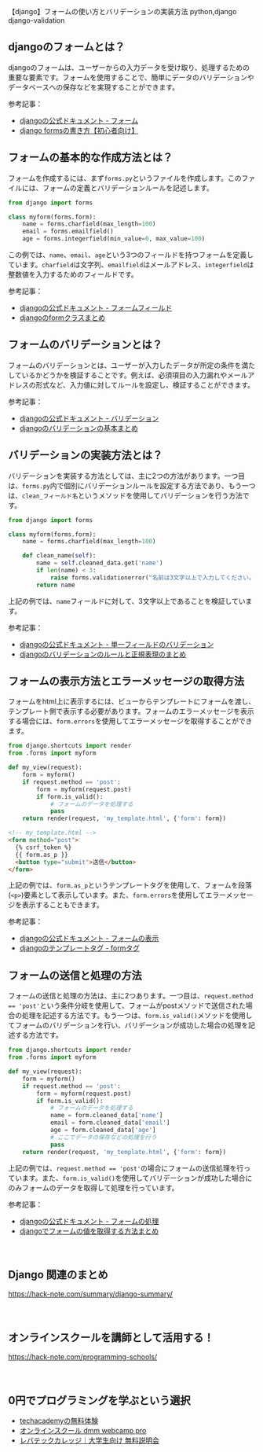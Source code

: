 【django】フォームの使い方とバリデーションの実装方法
python,django
django-validation

## djangoのフォームとは？
djangoのフォームは、ユーザーからの入力データを受け取り、処理するための重要な要素です。フォームを使用することで、簡単にデータのバリデーションやデータベースへの保存などを実現することができます。

参考記事：
- [djangoの公式ドキュメント - フォーム](https://docs.djangoproject.com/en/3.0/topics/forms/)
- [django formsの書き方【初心者向け】](https://hibiki-press.tech/django/basic/django_form)

## フォームの基本的な作成方法とは？
フォームを作成するには、まず`forms.py`というファイルを作成します。このファイルには、フォームの定義とバリデーションルールを記述します。

```python
from django import forms

class myform(forms.form):
    name = forms.charfield(max_length=100)
    email = forms.emailfield()
    age = forms.integerfield(min_value=0, max_value=100)
```

この例では、`name`、`email`、`age`という3つのフィールドを持つフォームを定義しています。`charfield`は文字列、`emailfield`はメールアドレス、`integerfield`は整数値を入力するためのフィールドです。

参考記事：
- [djangoの公式ドキュメント - フォームフィールド](https://docs.djangoproject.com/en/3.0/ref/forms/fields/)
- [djangoのformクラスまとめ](https://qiita.com/okoppe8/items/293b17a4a821c94efae4)

## フォームのバリデーションとは？
フォームのバリデーションとは、ユーザーが入力したデータが所定の条件を満たしているかどうかを検証することです。例えば、必須項目の入力漏れやメールアドレスの形式など、入力値に対してルールを設定し、検証することができます。

参考記事：
- [djangoの公式ドキュメント - バリデーション](https://docs.djangoproject.com/en/3.0/ref/forms/validation/)
- [djangoのバリデーションの基本まとめ](https://note.mu/hiroyuki007/n/n35f842dae13e)

## バリデーションの実装方法とは？
バリデーションを実装する方法としては、主に2つの方法があります。一つ目は、`forms.py`内で個別にバリデーションルールを設定する方法であり、もう一つは、`clean_フィールド名`というメソッドを使用してバリデーションを行う方法です。

```python
from django import forms

class myform(forms.form):
    name = forms.charfield(max_length=100)

    def clean_name(self):
        name = self.cleaned_data.get('name')
        if len(name) < 3:
            raise forms.validationerror("名前は3文字以上で入力してください。")
        return name
```

上記の例では、`name`フィールドに対して、3文字以上であることを検証しています。

参考記事：
- [djangoの公式ドキュメント - 単一フィールドのバリデーション](https://docs.djangoproject.com/en/3.0/ref/forms/validation/#cleaning-a-specific-field-attribute)
- [djangoのバリデーションのルールと正規表現のまとめ](https://qiita.com/silencershop/items/7c43fee782f2a0869b24)

## フォームの表示方法とエラーメッセージの取得方法
フォームをhtml上に表示するには、ビューからテンプレートにフォームを渡し、テンプレート側で表示する必要があります。フォームのエラーメッセージを表示する場合には、`form.errors`を使用してエラーメッセージを取得することができます。

```python
from django.shortcuts import render
from .forms import myform

def my_view(request):
    form = myform()
    if request.method == 'post':
        form = myform(request.post)
        if form.is_valid():
            # フォームのデータを処理する
            pass
    return render(request, 'my_template.html', {'form': form})
```

```html
<!-- my_template.html -->
<form method="post">
  {% csrf_token %}
  {{ form.as_p }}
  <button type="submit">送信</button>
</form>
```

上記の例では、`form.as_p`というテンプレートタグを使用して、フォームを段落(`<p>`)要素として表示しています。また、`form.errors`を使用してエラーメッセージを表示することもできます。

参考記事：
- [djangoの公式ドキュメント - フォームの表示](https://docs.djangoproject.com/en/3.0/topics/forms/#displaying-a-form)
- [djangoのテンプレートタグ - formタグ](https://docs.djangoproject.com/en/3.0/topics/forms/#rendering-fields-manually)

## フォームの送信と処理の方法
フォームの送信と処理の方法は、主に2つあります。一つ目は、`request.method == 'post'`という条件分岐を使用して、フォームがpostメソッドで送信された場合の処理を記述する方法です。もう一つは、`form.is_valid()`メソッドを使用してフォームのバリデーションを行い、バリデーションが成功した場合の処理を記述する方法です。

```python
from django.shortcuts import render
from .forms import myform

def my_view(request):
    form = myform()
    if request.method == 'post':
        form = myform(request.post)
        if form.is_valid():
            # フォームのデータを処理する
            name = form.cleaned_data['name']
            email = form.cleaned_data['email']
            age = form.cleaned_data['age']
            # ここでデータの保存などの処理を行う
            pass
    return render(request, 'my_template.html', {'form': form})
```

上記の例では、`request.method == 'post'`の場合にフォームの送信処理を行っています。また、`form.is_valid()`を使用してバリデーションが成功した場合にのみフォームのデータを取得して処理を行っています。

参考記事：
- [djangoの公式ドキュメント - フォームの処理](https://docs.djangoproject.com/en/3.0/topics/forms/#processing-the-data-from-a-form)
- [djangoでフォームの値を取得する方法まとめ](https://qiita.com/silencershop/items/c255b7ebf9c71be5d99e)

　

## Django 関連のまとめ
https://hack-note.com/summary/django-summary/

　

## オンラインスクールを講師として活用する！
https://hack-note.com/programming-schools/

　

## 0円でプログラミングを学ぶという選択
- [techacademyの無料体験](//af.moshimo.com/af/c/click?a_id=2612475&amp;p_id=1555&amp;pc_id=2816&amp;pl_id=22706&amp;url=https%3a%2f%2ftechacademy.jp%2fhtmlcss-trial%3futm_source%3dmoshimo%26utm_medium%3daffiliate%26utm_campaign%3dtextad)
- [オンラインスクール dmm webcamp pro](//af.moshimo.com/af/c/click?a_id=2612482&amp;p_id=1363&amp;pc_id=2297&amp;pl_id=39999&amp;guid=on)
- [レバテックカレッジ｜大学生向け 無料説明会](//af.moshimo.com/af/c/click?a_id=4071793&p_id=3198&pc_id=7488&pl_id=41848)

